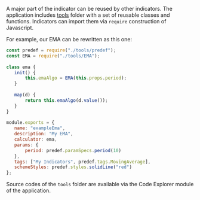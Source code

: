 A major part of the indicator can be reused by other indicators. The application includes [tools](https://github.com/tradovate/custom-indicators/tree/master/tools) folder with a set of reusable classes and functions. Indicators can import them via `require` construction of Javascript.
 
For example, our EMA can be rewritten as this one:
 
```javascript
const predef = require("./tools/predef");
const EMA = require("./tools/EMA");
 
class ema {
   init() {
       this.emaAlgo = EMA(this.props.period);
   }
 
   map(d) {
       return this.emaAlgo(d.value());
   }
}
 
module.exports = {
   name: "exampleEma",
   description: "My EMA",
   calculator: ema,
   params: {
       period: predef.paramSpecs.period(10)
   },
   tags: ["My Indicators", predef.tags.MovingAverage],
   schemeStyles: predef.styles.solidLine("red")
};
```
 
Source codes of the `tools` folder are available via the Code Explorer module of the application.
